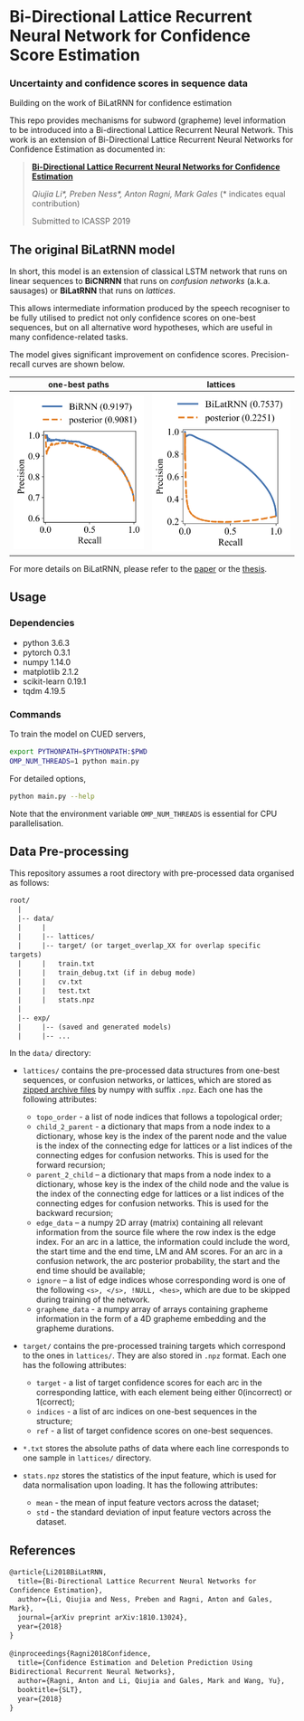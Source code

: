 # Bi-Directional Lattice Recurrent Neural Network for Confidence Score Estimation
### Uncertainty and confidence scores in sequence data

Building on the work of BiLatRNN for confidence estimation

This repo provides mechanisms for subword (grapheme) level information to be introduced into a Bi-directional Lattice Recurrent Neural Network. This work is an extension of Bi-Directional Lattice Recurrent Neural Networks for Confidence Estimation as documented in:

>**[Bi-Directional Lattice Recurrent Neural Networks for Confidence Estimation](https://arxiv.org/abs/1810.13024)**
>
>*Qiujia Li\*, Preben Ness\*, Anton Ragni, Mark Gales* (\* indicates equal contribution)
>
>Submitted to ICASSP 2019

## The original BiLatRNN model

In short, this model is an extension of classical LSTM network that runs on linear sequences to **BiCNRNN** that runs on *confusion networks* (a.k.a. sausages) or **BiLatRNN** that runs on *lattices*.

This allows intermediate information produced by the speech recogniser to be fully utilised to predict not only confidence scores on one-best sequences, but on all alternative word hypotheses, which are useful in many confidence-related tasks.

The model gives significant improvement on confidence scores. Precision-recall curves are shown below.

one-best paths                  |  lattices
:------------------------------:|:------------------------------:
![onebest](fig/pr_onebest.png)  |  ![lattice](fig/pr_lattice.png)

For more details on BiLatRNN, please refer to the [paper](https://arxiv.org/pdf/1810.13024.pdf) or the [thesis](http://liqiujia.com/papers/meng_thesis.pdf).

## Usage

### Dependencies

* python 3.6.3
* pytorch 0.3.1
* numpy 1.14.0
* matplotlib 2.1.2
* scikit-learn 0.19.1
* tqdm 4.19.5

### Commands

To train the model on CUED servers,

```bash
export PYTHONPATH=$PYTHONPATH:$PWD
OMP_NUM_THREADS=1 python main.py
```

For detailed options,

```bash
python main.py --help
```

Note that the environment variable `OMP_NUM_THREADS` is essential for CPU parallelisation.

## Data Pre-processing

This repository assumes a root directory with pre-processed data organised as follows:

```plaintext
root/
  |
  |-- data/
  |     |
  |     |-- lattices/
  |     |-- target/ (or target_overlap_XX for overlap specific targets)
  |     |   train.txt
  |     |   train_debug.txt (if in debug mode)
  |     |   cv.txt
  |     |   test.txt
  |     |   stats.npz
  |
  |-- exp/
  |     |-- (saved and generated models)
  |     |-- ...
```

In the `data/` directory:

* `lattices/` contains the pre-processed data structures from one-best sequences, or confusion networks, or lattices, which are stored as [zipped archive files](https://docs.scipy.org/doc/numpy-1.14.0/reference/generated/numpy.savez.html) by numpy with suffix `.npz`. Each one has the following attributes:
  * `topo_order` - a list of node indices that follows a topological order;
  * `child_2_parent` - a dictionary that maps from a node index to a dictionary, whose key is the index of the parent node and the value is the index of the connecting edge for lattices or a list indices of the connecting edges for confusion networks. This is used for the forward recursion;
  * `parent_2_child` – a dictionary that maps from a node index to a dictionary, whose key is the index of the child node and the value is the index of the connecting edge for lattices or a list indices of the connecting edges for confusion networks. This is used for the backward recursion;
  * `edge_data` – a numpy 2D array (matrix) containing all relevant information from the source file where the row index is the edge index. For an arc in a lattice, the information could include the word, the start time and the end time, LM and AM scores. For an arc in a confusion network, the arc posterior probability, the start and the end time should be available;
  * `ignore` – a list of edge indices whose corresponding word is one of the following `<s>, </s>, !NULL, <hes>`, which are due to be skipped during training of the network.
  * `grapheme_data` - a numpy array of arrays containing grapheme information in the form of a 4D grapheme embedding and the grapheme durations.

* `target/` contains the pre-processed training targets which correspond to the ones in `lattices/`. They are also stored in `.npz` format. Each one has the following attributes:
  * `target` - a list of target confidence scores for each arc in the corresponding lattice, with each element being either 0(incorrect) or 1(correct);
  * `indices` - a list of arc indices on one-best sequences in the structure;
  * `ref` - a list of target confidence scores on one-best sequences.

* `*.txt` stores the absolute paths of data where each line corresponds to one sample in `lattices/` directory.

* `stats.npz` stores the statistics of the input feature, which is used for data normalisation upon loading. It has the following attributes:
  * `mean` - the mean of input feature vectors across the dataset;
  * `std` - the standard deviation of input feature vectors across the dataset.

## References

```plaintext
@article{Li2018BiLatRNN,
  title={Bi-Directional Lattice Recurrent Neural Networks for Confidence Estimation},
  author={Li, Qiujia and Ness, Preben and Ragni, Anton and Gales, Mark},
  journal={arXiv preprint arXiv:1810.13024},
  year={2018}
}

@inproceedings{Ragni2018Confidence,
  title={Confidence Estimation and Deletion Prediction Using Bidirectional Recurrent Neural Networks},
  author={Ragni, Anton and Li, Qiujia and Gales, Mark and Wang, Yu},
  booktitle={SLT},
  year={2018}
}
```

